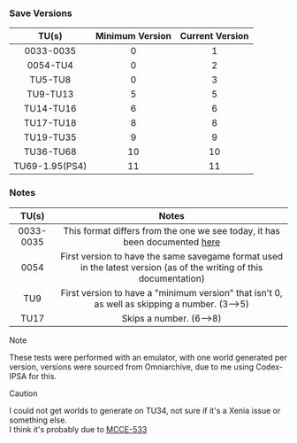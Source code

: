 ### Save Versions
| TU(s) | Minimum Version | Current Version |
| :-:|:-:|:-:|
| 0033-0035 | 0 | 1 |
| 0054-TU4 | 0 | 2 |
| TU5-TU8 | 0 | 3 |
| TU9-TU13 | 5 | 5 |
| TU14-TU16 | 6 | 6 |
| TU17-TU18 | 8 | 8 |
| TU19-TU35 | 9 | 9 |
| TU36-TU68 | 10 | 10 |
| TU69-1.95(PS4) | 11 | 11 |

### Notes
| TU(s) | Notes |
| :-:|:-:|
| 0033-0035 | This format differs from the one we see today, it has been documented [here](./Pre-Release%20Save%20Format.md) |
| 0054 | First version to have the same savegame format used in the latest version (as of the writing of this documentation) |
| TU9 | First version to have a "minimum version" that isn't 0, as well as skipping a number. (3-->5) |
| TU17 | Skips a number. (6-->8) |

> [!NOTE]
> These tests were performed with an emulator, with one world generated per version, versions were sourced from Omniarchive, due to me using Codex-IPSA for this.

> [!CAUTION]
> I could not get worlds to generate on TU34, not sure if it's a Xenia issue or something else.   
> I think it's probably due to [MCCE-533](https://web.archive.org/web/20201028140233/https://bugs.mojang.com/browse/MCCE-533)
